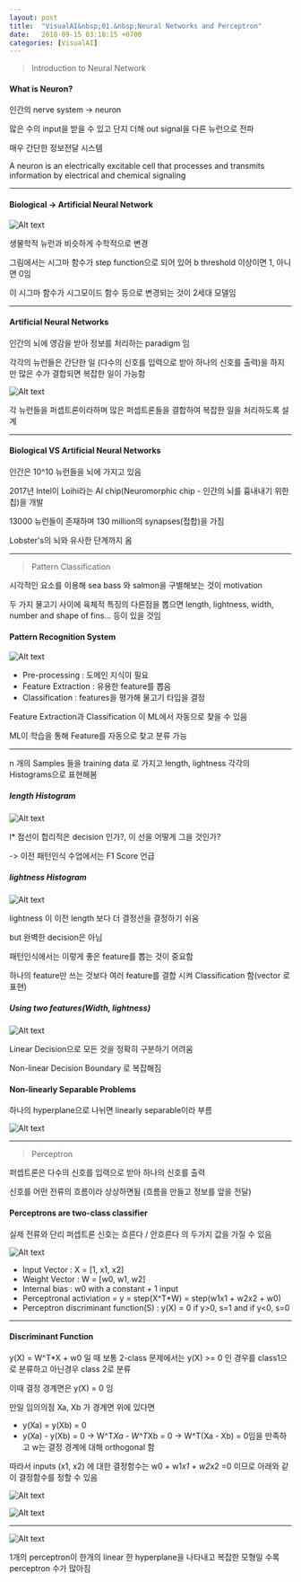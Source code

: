 ```yaml
---
layout: post
title:  "VisualAI&nbsp;01.&nbsp;Neural Networks and Perceptron"
date:   2018-09-15 03:18:15 +0700
categories: [VisualAI]
---
```


> Introduction to Neural Network

#### What is Neuron?

인간의 nerve system -> neuron

많은 수의 input을 받을 수 있고 단지 더해 out signal을 다른 뉴런으로 전파

매우 간단한 정보전달 시스템

A neuron is an electrically excitable cell that processes and transmits information by electrical and chemical signaling

---

#### Biological -> Artificial Neural Network

![Alt text](/static/img/VisualAI/1.1.PNG)

생물학적 뉴런과 비슷하게 수학적으로 변경

그림에서는 시그마 함수가 step function으로 되어 있어 b threshold 이상이면 1, 아니면 0임

이 시그마 함수가 시그모이드 함수 등으로 변경되는 것이 2세대 모델임

---

#### Artificial Neural Networks 

인간의 뇌에 영감을 받아 정보를 처리하는 paradigm 임

각각의 뉴런들은 간단한 일 (다수의 신호를 입력으로 받아 하나의 신호를 출력)을 하지만 많은 수가 결합되면 복잡한 일이 가능함

![Alt text](/static/img/VisualAI/1.2.PNG)

각 뉴런들을 퍼셉트론이라하며 많은 퍼셉트론들을 결합하여 복잡한 일을 처리하도록 설계

---

#### Biological VS Artificial Neural Networks

인간은 10^10 뉴런들을 뇌에 가지고 있음

2017년 Intel이 Loihi라는 AI chip(Neuromorphic chip - 인간의 뇌를 흉내내기 위한 칩)을 개발

13000 뉴런들이 존재하며 130 million의 synapses(접합)을 가짐

Lobster's의 뇌와 유사한 단계까지 옴

---

> Pattern Classification

시각적인 요소를 이용해 sea bass 와 salmon을 구별해보는 것이 motivation

두 가지 물고기 사이에 육체적 특징의 다른점을 뽑으면 length, lightness, width, number and shape of fins... 등이 있을 것임

#### Pattern Recognition System

![Alt text](/static/img/VisualAI/1.3.PNG)

- Pre-processing : 도메인 지식이 필요
- Feature Extraction : 유용한 feature를 뽑음
- Classification : features을 평가해 물고기 타입을 결정

Feature Extraction과 Classification 이 ML에서 자동으로 찾을 수 있음

ML이 학습을 통해 Feature를 자동으로 찾고 분류 가능

---

n 개의 Samples 들을 training data 로 가지고 length, lightness 각각의 Histograms으로 표현해봄

##### length Histogram

![Alt text](/static/img/VisualAI/1.4.PNG)

l* 점선이 합리적은 decision 인가?, 이 선을 어떻게 그을 것인가?

-> 이전 패턴인식 수업에서는 F1 Score 언급

##### lightness Histogram

![Alt text](/static/img/VisualAI/1.5.PNG)

lightness 이 이전 length 보다 더 결정선을 결정하기 쉬움

but 완벽한 decision은 아님

패턴인식에서는 이렇게 좋은 feature를 뽑는 것이 중요함

하나의 feature만 쓰는 것보다 여러 feature를 결합 시켜 Classification 함(vector 로 표현)

##### Using two features(Width, lightness)

![Alt text](/static/img/VisualAI/1.6.PNG)

Linear Decision으로 모든 것을 정확히 구분하기 어려움

Non-linear Decision Boundary 로 복잡해짐

#### Non-linearly Separable Problems

하나의 hyperplane으로 나뉘면 linearly separable이라 부름

![Alt text](/static/img/VisualAI/1.7.PNG)

---

> Perceptron

퍼셉트론은 다수의 신호를 입력으로 받아 하나의 신호를 출력

신호를 어떤 전류의 흐름이라 상상하면됨 (흐름을 만들고 정보를 앞을 전달)

#### Perceptrons are two-class classifier

실제 전류와 단리 퍼셉트론 신호는 흐른다 / 안흐른다 의 두가지 값을 가질 수 있음

![Alt text](/static/img/VisualAI/1.8.PNG)

- Input Vector : X = [1, x1, x2]
- Weight Vector : W = [w0, w1, w2]
- Internal bias : w0 with a constant + 1 input
- Perceptronal activiation = y = step(X^T*W) = step(w1x1 + w2x2 + w0)
- Perceptron discriminant function(S) : y(X) = 0 if y>0, s=1 and if y<0, s=0

---

#### Discriminant Function

y(X) = W^T*X + w0 일 때 보통 2-class 문제에서는 y(X) >= 0 인 경우를 class1으로 분류하고 아닌경우 class 2로 분류

이때 결정 경계면은 y(X) = 0 임

만일 임의의점 Xa, Xb 가 경계면 위에 있다면
- y(Xa) = y(Xb) = 0
- y(Xa) - y(Xb) = 0 -> W^T*Xa - W^T*Xb = 0 -> W^T(Xa - Xb) = 0임을 만족하고 w는 결정 경계에 대해 orthogonal 함

따라서 inputs (x1, x2) 에 대한 결정함수는 w0 + w1*x1 + w2*x2 =0 이므로 아래와 같이 결정함수를 정할 수 있음

![Alt text](/static/img/VisualAI/1.9.PNG)

![Alt text](/static/img/VisualAI/1.10.PNG)

---

![Alt text](/static/img/VisualAI/1.11.PNG)

1개의 perceptron이 한개의 linear 한 hyperplane을 나타내고 복잡한 모형일 수록 perceptron 수가 많아짐

